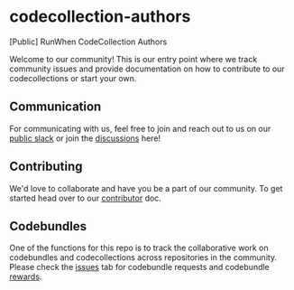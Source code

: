 # codecollection-authors
[Public] RunWhen CodeCollection Authors

Welcome to our community! This is our entry point where we track community issues and provide documentation on how to contribute to our codecollections or start your own.

## Communication

For communicating with us, feel free to join and reach out to us on our [public slack]() or join the [discussions](https://github.com/orgs/runwhen-contrib/discussions) here!

## Contributing

We'd love to collaborate and have you be a part of our community. To get started head over to our [contributor](CONTRIBUTING.md) doc.

## Codebundles

One of the functions for this repo is to track the collaborative work on codebundles and codecollections across repositories in the community. Please check the [issues](https://github.com/runwhen-contrib/codecollection-authors/issues) tab for codebundle requests and codebundle [rewards](docs/rewards.md).